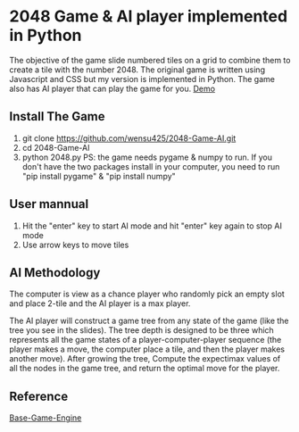 # 2048 Game & AI player implemented in Python

The objective of the game slide numbered tiles on a grid to combine them to create a tile with the number 2048. The original game is written using Javascript and CSS but my version is implemented in Python. The game also has AI player that can play the game for you. [Demo](./src/demo.gif)

## Install The Game
1. git clone https://github.com/wensu425/2048-Game-AI.git
2. cd 2048-Game-AI
3. python 2048.py
PS: the game needs pygame & numpy to run. If you don't have the two packages install in your computer, you need to run "pip install pygame" & "pip install numpy"


## User mannual
1. Hit the "enter" key to start AI mode and hit "enter" key again to stop AI mode
2. Use arrow keys to move tiles

## AI Methodology

The computer is view as a chance player who randomly pick an empty slot and place 2-tile and the AI player is a max player.

The AI player will construct a game tree from any state of the game (like the tree you see in the slides). The tree depth is designed to be three which represents all the game states of a player-computer-player sequence (the player makes a move, the computer place a tile, and then the player makes another move). After growing the tree, Compute the expectimax values of all the nodes in the game tree, and return the optimal move for the player. 

## Reference

[Base-Game-Engine](https://gist.github.com/lewisjdeane/752eeba4635b479f8bb2)